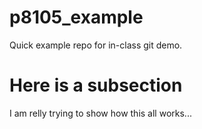 # p8105_example

Quick example repo for in-class git demo.

# Here is a subsection

I am relly trying to show how this all works...